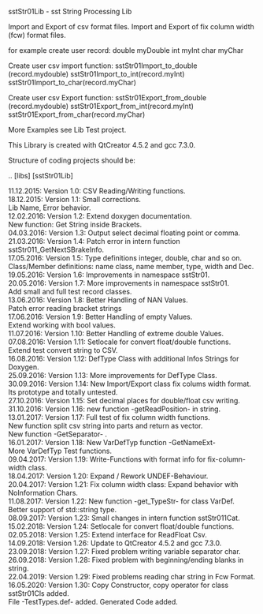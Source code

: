 sstStr01Lib - sst String Processing Lib

Import and Export of csv format files.
Import and Export of fix column width (fcw) format files.

for example create user record:
double myDouble
int    myInt
char   myChar

Create user csv import function:
   sstStr01Import_to_double (record.mydouble)
   sstStr01Import_to_int(record.myInt)
   sstStr01Import_to_char(record.myChar)

Create user csv Export function:
   sstStr01Export_from_double (record.mydouble)
   sstStr01Export_from_int(record.myInt)
   sstStr01Export_from_char(record.myChar)

More Examples see Lib Test project.

This Library is created with QtCreator 4.5.2 and gcc 7.3.0.

Structure of coding projects should be:

.. [libs]
   [sstStr01Lib]

11.12.2015: Version 1.0: CSV Reading/Writing functions. <BR>
18.12.2015: Version 1.1: Small corrections. <BR>
                         Lib Name, Error behavior. <BR>
12.02.2016: Version 1.2: Extend doxygen documentation.  <BR>
                         New function: Get String inside Brackets. <BR>
04.03.2016: Version 1.3: Output select decimal floating point or comma.  <BR>
21.03.2016: Version 1.4: Patch error in intern function sstStr011_GetNextSBrakeInfo.  <BR>
17.05.2016: Version 1.5: Type definitions integer, double, char and so on.  <BR>
                         Class/Member definitions: name class, name member, type, width and Dec.  <BR>
19.05.2016: Version 1.6: Improvements in namespace sstStr01.  <BR>
20.05.2016: Version 1.7: More improvements in namespace sstStr01.  <BR>
                         Add small and full test record classes.  <BR>
13.06.2016: Version 1.8: Better Handling of NAN Values.  <BR>
                         Patch error reading bracket strings <BR>
17.06.2016: Version 1.9: Better Handling of empty Values.  <BR>
                         Extend working with bool values.  <BR>
11.07.2016: Version 1.10: Better Handling of extreme double Values.  <BR>
07.08.2016: Version 1.11: Setlocale for convert float/double functions.  <BR>
                          Extend test convert string to CSV. <BR>
16.08.2016: Version 1.12: DefType Class with additional Infos Strings for Doxygen.  <BR>
25.09.2016: Version 1.13: More improvements for DefType Class.  <BR>
30.09.2016: Version 1.14: New Import/Export class fix colums width format. <BR>
                          Its prototype and totally untested. <BR>
27.10.2016: Version 1.15: Set decimal places for double/float csv writing. <BR>
31.10.2016: Version 1.16: new function -getReadPosition- in string. <BR>
13.01.2017: Version 1.17: Full test of fix column width functions. <BR>
                          New function split csv string into parts and return as vector. <BR>
                          New function -GetSeparator- . <BR>
16.01.2017: Version 1.18: New VarDefTyp function -GetNameExt- <BR>
                          More VarDefTyp Test functions. <BR>
09.04.2017: Version 1.19: Write-Functions with format info for fix-column-width class. <BR>
18.04.2017: Version 1.20: Expand / Rework UNDEF-Behaviour. <BR>
20.04.2017: Version 1.21: Fix column width class: Expand behavior with NoInformation Chars. <BR>
11.08.2017: Version 1.22: New function -get_TypeStr- for class VarDef. <BR>
                          Better support of std::string type.  <BR>
08.09.2017: Version 1.23: Small changes in intern function sstStr011Cat. <BR>
15.02.2018: Version 1.24: Setlocale for convert float/double functions.  <BR>
02.05.2018: Version 1.25: Extend interface for ReadFloat Csv. <BR>
14.09.2018: Version 1.26: Update to QtCreator 4.5.2 and gcc 7.3.0. <BR>
23.09.2018: Version 1.27: Fixed problem writing variable separator char. <BR>
26.09.2018: Version 1.28: Fixed problem with beginning/ending blanks in string. <BR>
22.04.2019: Version 1.29: Fixed problems reading char string in Fcw Format. <BR>
16.05.2020: Version 1.30: Copy Constructor, copy operator for class sstStr01Cls added. <BR>
                          File -TestTypes.def- added. Generated Code added. <BR>

